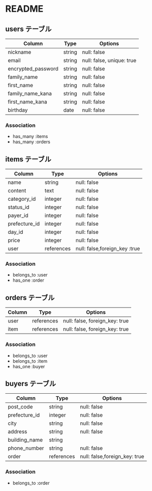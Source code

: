 # README

## users テーブル

| Column             | Type                | Options                   |
|--------------------|---------------------|---------------------------|
| nickname           | string              | null: false               |
| email              | string              | null: false, unique: true |
| encrypted_password | string              | null: false               |
| family_name        | string              | null: false               |
| first_name         | string              | null: false               |
| family_name_kana   | string              | null: false               |
| first_name_kana    | string              | null: false               |
| birthday           | date                | null: false               |

### Association

* has_many :items
* has_many :orders

## items テーブル

| Column             | Type              | Options                       |
|--------------------|-------------------|-------------------------------|
| name               | string            | null: false                   |
| content            | text              | null: false                   |
| category_id        | integer           | null: false                   |
| status_id          | integer           | null: false                   |
| payer_id           | integer           | null: false                   |
| prefecture_id      | integer           | null: false                   |
| day_id            | integer           | null: false                   |
| price              | integer           | null: false                   |
| user               | references        | null: false,foreign_key :true |

### Association

* belongs_to :user 
* has_one :order

## orders テーブル

| Column             | Type                | Options                        |
|--------------------|---------------------|--------------------------------|
| user               | references          | null: false, foreign_key: true |
| item               | references          | null: false, foreign_key: true |

### Association

* belongs_to :user 
* belongs_to :item
* has_one :buyer

## buyers テーブル

|Column              |Type               |Options                         |
|--------------------|-------------------|--------------------------------|
| post_code          | string            | null: false                    |
| prefecture_id      | integer           | null: false                    |
| city               | string            | null: false                    |
| address            | string            | null: false                    |
| building_name      | string            |                                |
| phone_number       | string            | null: false                    |
| order              | references        | null: false,foreign_key: true  |

### Association

* belongs_to :order